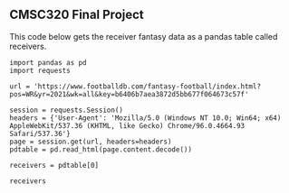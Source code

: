 ## CMSC320 Final Project

This code below gets the receiver fantasy data as a pandas table called receivers.
```
import pandas as pd
import requests

url = 'https://www.footballdb.com/fantasy-football/index.html?pos=WR&yr=2021&wk=all&key=b6406b7aea3872d5bb677f064673c57f'

session = requests.Session()
headers = {'User-Agent': 'Mozilla/5.0 (Windows NT 10.0; Win64; x64) AppleWebKit/537.36 (KHTML, like Gecko) Chrome/96.0.4664.93 Safari/537.36'}
page = session.get(url, headers=headers)
pdtable = pd.read_html(page.content.decode())

receivers = pdtable[0]

receivers
```
